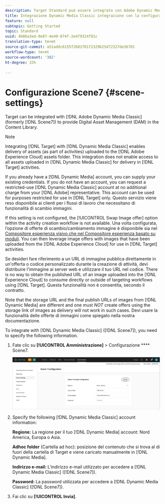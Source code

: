 ```yaml
---
description: Target Standard può essere integrato con Adobe Dynamic Media Classic (già Scene7) per fornire Digital Asset Management (DAM) nella libreria dei contenuti.
title: Integrazione Dynamic Media Classic integrazione con la configurazione
feature: null
subtopic: Getting Started
topic: Standard
uuid: 4b06a3ed-0e87-4e49-874f-2e479324f81c
translation-type: tm+mt
source-git-commit: a51addc6155f2681f01f2329b25d72327de36701
workflow-type: tm+mt
source-wordcount: '382'
ht-degree: 33%

---
```



# Configurazione Scene7 {#scene-settings}

Target can be integrated with [!DNL Adobe Dynamic Media Classic] (formerly [!DNL Scene7]) to provide Digital Asset Management (DAM) in the Content Library.

>[!NOTE]
>
>Integrating [!DNL Target] with [!DNL Dynamic Media Classic] enables delivery of assets (as part of activities) uploaded to the [!DNL Adobe Experience Cloud] assets folder. This integration does not enable access to all assets uploaded in [!DNL Dynamic Media Classic] for delivery in [!DNL Target] activities.

If you already have a [!DNL Dynamic Media] account, you can supply your existing credentials. If you do not have an account, you can request a restricted-use [!DNL Dynamic Media Classic] account at no additional charge from your [!DNL Adobe] representative. This account can be used for purposes restricted for use in [!DNL Target] only. Questo servizio viene reso disponibile ai clienti per i flussi di lavoro che necessitano di funzionalità di scambio immagini.

If this setting is not configured, the [!UICONTROL Swap Image offer] option within the activity creation workflow is not available. Una volta configurata, l’opzione di offerte di scambio/cambiamento immagine è disponibile sia nel [Compositore esperienza visivo che nel Compositore esperienza basato su moduli](../c-experiences/experiences.md#concept_A2E10F6AFB3D4AEAB6951EE14688848D). You can then leverage image offers with images that have been uploaded from the [!DNL Adobe Experience Cloud] for use in [!DNL Target] activities.

Se desideri fare riferimento a un URL di immagine pubblica direttamente in un&#39;offerta o codice personalizzato durante la creazione di attività, devi distribuire l&#39;immagine ai server web e utilizzare il tuo URL nel codice. There is no way to obtain the published URL of an image uploaded into the [!DNL Experience Cloud] to consume directly or outside of targeting workflows using [!DNL Target]. Questa funzionalità non è consentita, secondo il contratto.

Note that the storage URL and the final publish URLs of images from [!DNL Dynamic Media] are different and one must *NOT* create offers using the storage link of images as delivery will not work in such cases. Devi usare la funzionalità delle offerte di immagini come spiegato nella nostra documentazione.

To integrate with [!DNL Dynamic Media Classic] ([!DNL Scene7]), you need to specify the following information.

1. Fate clic su **[!UICONTROL Amministrazione]** > Configurazione **** Scene7.

   ![Pagina Scene7](/help/administrating-target/assets/scene7.png)

1. Specify the following [!DNL Dynamic Media Classic] account information:

   **Regione:** La regione per il tuo [!DNL Dynamic Media] account: Nord America, Europa o Asia.

   **Adhoc folder** (Cartella ad hoc): posizione del contenuto che si trova al di fuori della cartella di Target e viene caricato manualmente in [!DNL Dynamic Media].

   **Indirizzo e-mail:** L&#39;indirizzo e-mail utilizzato per accedere a [!DNL Dynamic Media Classic] ([!DNL Scene7]).

   **Password:** La password utilizzata per accedere a [!DNL Dynamic Media Classic] ([!DNL Scene7]).

1. Fai clic su **[!UICONTROL Invia]**.
